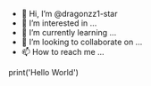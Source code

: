 - 👋 Hi, I’m @dragonzz1-star
- 👀 I’m interested in ...
- 🌱 I’m currently learning ...
- 💞️ I’m looking to collaborate on ...
- 📫 How to reach me ...

<!---
dragonzz1-star/dragonzz1-star is a ✨ special ✨ repository because its `README.md` (this file) appears on your GitHub profile.
You can click the Preview link to take a look at your changes.
--->print('Hello World')
